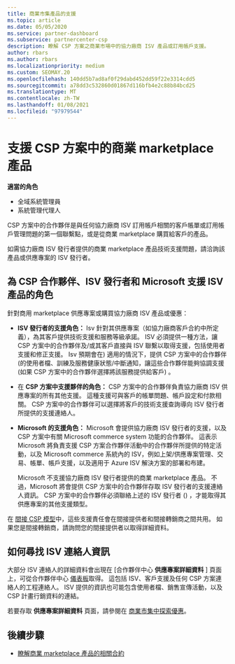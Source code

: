 ```yaml
---
title: 商業市集產品的支援
ms.topic: article
ms.date: 05/05/2020
ms.service: partner-dashboard
ms.subservice: partnercenter-csp
description: 瞭解 CSP 方案之商業市場中的協力廠商 ISV 產品或訂用帳戶支援。
author: rbars
ms.author: rbars
ms.localizationpriority: medium
ms.custom: SEOMAY.20
ms.openlocfilehash: 140dd5b7ad8af0f29dabd452dd59f22e3314cdd5
ms.sourcegitcommit: a78dd3c532860d01867d116bfb4e2c88b84bcd25
ms.translationtype: MT
ms.contentlocale: zh-TW
ms.lasthandoff: 01/08/2021
ms.locfileid: "97979544"
---
```

# <a name="support-for-commercial-marketplace-products-in-the-csp-program"></a>支援 CSP 方案中的商業 marketplace 產品


**適當的角色**

- 全域系統管理員
- 系統管理代理人

CSP 方案中的合作夥伴是與任何協力廠商 ISV 訂用帳戶相關的客戶帳單或訂用帳戶管理問題的第一個聯繫點，或是從商業 marketplace 購買給客戶的產品。

如需協力廠商 ISV 發行者提供的商業 marketplace 產品技術支援問題，請洽詢該產品或供應專案的 ISV 發行者。

## <a name="support-roles-of-isv-products-for-csp-partners-isv-publishers-and-microsoft"></a>為 CSP 合作夥伴、ISV 發行者和 Microsoft 支援 ISV 產品的角色

針對商用 marketplace 供應專案或購買協力廠商 ISV 產品或優惠：

- **ISV 發行者的支援角色：** Isv 針對其供應專案（如協力廠商客戶合約中所定義），為其客戶提供技術支援和服務等級承諾。 ISV 必須提供一種方法，讓 CSP 方案中的合作夥伴及/或其客戶直接與 ISV 聯繫以取得支援，包括使用者支援和修正支援。 Isv 預期會在) 適用的情況下，提供 CSP 方案中的合作夥伴 (的使用者檔、訓練及服務健康狀態/中斷通知，讓這些合作夥伴能夠協調支援 (如果 CSP 方案中的合作夥伴選擇將該服務提供給客戶) 。

- 在 **CSP 方案中支援夥伴的角色：** CSP 方案中的合作夥伴負責協力廠商 ISV 供應專案的所有其他支援。 這種支援可與客戶的帳單問題、帳戶設定和付款相關。 CSP 方案中的合作夥伴可以選擇將客戶的技術支援查詢導向 ISV 發行者所提供的支援連絡人。

- **Microsoft 的支援角色：** Microsoft 會提供協力廠商 ISV 發行者的支援，以及 CSP 方案中有關 Microsoft commerce system 功能的合作夥伴。 這表示 Microsoft 將負責支援 CSP 方案合作夥伴活動中的合作夥伴所提供的特定活動，以及 Microsoft commerce 系統內的 ISV，例如上架/供應專案管理、交易、帳單、帳戶支援，以及適用于 Azure ISV 解決方案的部署和布建。

    Microsoft 不支援協力廠商 ISV 發行者提供的商業 marketplace 產品。 不過，Microsoft 將會提供 CSP 方案中的合作夥伴存取 ISV 發行者的支援連絡人資訊。 CSP 方案中的合作夥伴必須聯絡上述的 ISV 發行者 () ，才能取得其供應專案的其他支援類型。

在 [間接 CSP 模型](csp-overview.md#indirect-model)中，這些支援責任會在間接提供者和間接轉銷商之間共用。 如果您是間接轉銷商，請詢問您的間接提供者以取得詳細資料。

## <a name="how-to-find-isv-contact-information"></a>如何尋找 ISV 連絡人資訊

大部分 ISV 連絡人的詳細資料會出現在 [合作夥伴中心 **供應專案詳細資料** ] 頁面上，可從合作夥伴中心 [儀表板](https://partner.microsoft.com/dashboard)取得。 這包括 ISV、客戶支援及任何 CSP 方案連絡人的工程連絡人。 ISV 提供的資訊也可能包含使用者檔、銷售宣傳活動，以及 CSP 計畫行銷資料的連結。

若要存取 **供應專案詳細資料** 頁面，請參閱在 [商業市集中探索優惠](csp-commercial-marketplace-discover.md#view-marketplace-offers-in-partner-center)。

## <a name="next-steps"></a>後續步驟

- [瞭解商業 marketplace 產品的相關合約](csp-commercial-marketplace-contracting.md)
